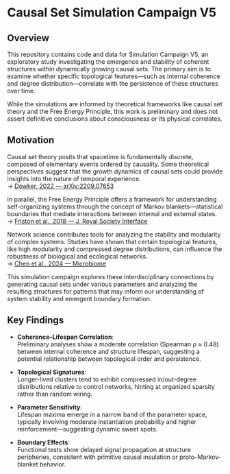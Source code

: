 # Causal Set Simulation Campaign V5

## Overview

This repository contains code and data for Simulation Campaign V5, an exploratory study investigating the emergence and stability of coherent structures within dynamically growing causal sets. The primary aim is to examine whether specific topological features—such as internal coherence and degree distribution—correlate with the persistence of these structures over time.

While the simulations are informed by theoretical frameworks like causal set theory and the Free Energy Principle, this work is preliminary and does not assert definitive conclusions about consciousness or its physical correlates.

## Motivation

Causal set theory posits that spacetime is fundamentally discrete, composed of elementary events ordered by causality. Some theoretical perspectives suggest that the growth dynamics of causal sets could provide insights into the nature of temporal experience.  
→ [Dowker, 2022 — arXiv:2209.07653](https://arxiv.org/abs/2209.07653)

In parallel, the Free Energy Principle offers a framework for understanding self-organizing systems through the concept of Markov blankets—statistical boundaries that mediate interactions between internal and external states.  
→ [Friston et al., 2018 — J. Royal Society Interface](https://royalsocietypublishing.org/doi/pdf/10.1098/rsif.2017.0792)

Network science contributes tools for analyzing the stability and modularity of complex systems. Studies have shown that certain topological features, like high modularity and compressed degree distributions, can influence the robustness of biological and ecological networks.  
→ [Chen et al., 2024 — Microbiome](https://microbiomejournal.biomedcentral.com/articles/10.1186/s40168-024-01868-z)

This simulation campaign explores these interdisciplinary connections by generating causal sets under various parameters and analyzing the resulting structures for patterns that may inform our understanding of system stability and emergent boundary formation.

## Key Findings

- **Coherence–Lifespan Correlation**:  
  Preliminary analyses show a moderate correlation (Spearman ρ ≈ 0.48) between internal coherence and structure lifespan, suggesting a potential relationship between topological order and persistence.

- **Topological Signatures**:  
  Longer-lived clusters tend to exhibit compressed in/out-degree distributions relative to control networks, hinting at organized sparsity rather than random wiring.

- **Parameter Sensitivity**:  
  Lifespan maxima emerge in a narrow band of the parameter space, typically involving moderate instantiation probability and higher reinforcement—suggesting dynamic sweet spots.

- **Boundary Effects**:  
  Functional tests show delayed signal propagation at structure peripheries, consistent with primitive causal insulation or proto–Markov-blanket behavior.


